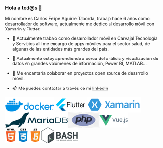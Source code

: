 ### Hola a tod@s 👋

Mi nombre es Carlos Felipe Aguirre Taborda, trabajo hace 6 años como desarrollador de software, actualmente me dedico al  desarrollo móvil  con Xamarin y Flutter.

- 🔭 Actualmente trabajo como desarrollador móvil en Carvajal Tecnología y Servicios allí me encargo de apps móviles para el sector salud, de algunas de las entidades más grandes del país.

- 🌱  Actualmente estoy aprendiendo a cerca del análisis y visualización de datos en grandes volúmenes de información, Power BI, MATLAB...

- 👯 Me encantaría colaborar en proyectos open source de desarrollo móvil.

- 📫 Me puedes contactar a través de mi  <a href="https://www.linkedin.com/in/carlos-aguirre-t">linkedin<a>

<div style="display:flex; flex-wrap: wrap; aliagn-items: center">
<img src="./docker-icon.png" style="height:50px; gap: 5px" />
<img src="./flutter-icon.png" style="height:50px; gap: 5px"  />
<img src="./xamarin-icon.png" style="height:50px; gap: 5px"  />
<img src="./maria-icon.png" style="height:50px; gap: 5px"  />
<img src="./php-icon.png" style="height:50px; gap: 5px"  />
<img src="./vue-icon.png" style="height:50px; gap: 5px"  />
<img src="./html-icon.png" style="height:50px; gap: 5px"  />
<img src="./bash-icon.png" style="height:50px; gap: 5px"  />

<div>


